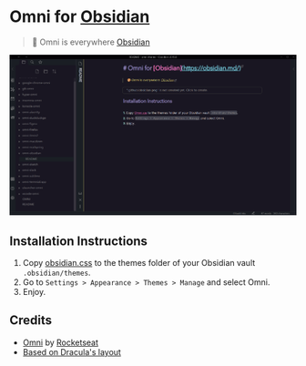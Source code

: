 # Omni for [Obsidian](https://obsidian.md/)

> 🎨 Omni is everywhere [Obsidian](https://obsidian.md/)

![Screenshot](.github/obsidian.png)

## Installation Instructions

1. Copy [obsidian.css](./obsidian.css) to the themes folder of your Obsidian vault `.obsidian/themes`.
2. Go to `Settings > Appearance > Themes > Manage` and select Omni.
3. Enjoy.

## Credits

- [Omni](https://github.com/getomni) by [Rocketseat](https://github.com/Rocketseat)
- [Based on Dracula's layout](https://github.com/dracula/dracula-theme)
